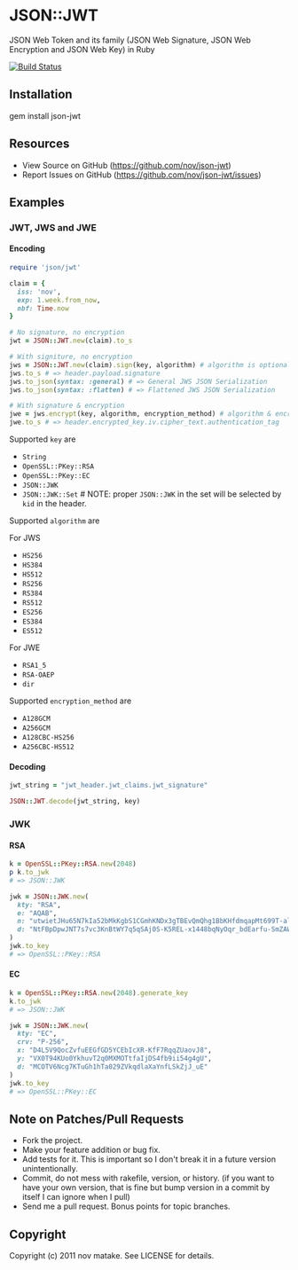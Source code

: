 # JSON::JWT

JSON Web Token and its family (JSON Web Signature, JSON Web Encryption and JSON Web Key) in Ruby

[![Build Status](https://secure.travis-ci.org/nov/json-jwt.png)](http://travis-ci.org/nov/json-jwt)

## Installation

  gem install json-jwt

## Resources

* View Source on GitHub (https://github.com/nov/json-jwt)
* Report Issues on GitHub (https://github.com/nov/json-jwt/issues)

## Examples

### JWT, JWS and JWE

#### Encoding

```ruby
require 'json/jwt'

claim = {
  iss: 'nov',
  exp: 1.week.from_now,
  nbf: Time.now
}

# No signature, no encryption
jwt = JSON::JWT.new(claim).to_s

# With signiture, no encryption
jws = JSON::JWT.new(claim).sign(key, algorithm) # algorithm is optional. default HS256
jws.to_s # => header.payload.signature
jws.to_json(syntax: :general) # => General JWS JSON Serialization
jws.to_json(syntax: :flatten) # => Flattened JWS JSON Serialization

# With signature & encryption
jwe = jws.encrypt(key, algorithm, encryption_method) # algorithm & encryption_method are optional. default RSA1_5 & A128CBC-HS256
jwe.to_s # => header.encrypted_key.iv.cipher_text.authentication_tag
```

Supported `key` are
* `String`
* `OpenSSL::PKey::RSA`
* `OpenSSL::PKey::EC`
* `JSON::JWK`
* `JSON::JWK::Set` # NOTE: proper `JSON::JWK` in the set will be selected by `kid` in the header.

Supported `algorithm` are

For JWS
* `HS256`
* `HS384`
* `HS512`
* `RS256`
* `RS384`
* `RS512`
* `ES256`
* `ES384`
* `ES512`

For JWE
* `RSA1_5`
* `RSA-OAEP`
* `dir`

Supported `encryption_method` are
* `A128GCM`
* `A256GCM`
* `A128CBC-HS256`
* `A256CBC-HS512`

#### Decoding

```ruby
jwt_string = "jwt_header.jwt_claims.jwt_signature"

JSON::JWT.decode(jwt_string, key)
```

### JWK

#### RSA

```ruby
k = OpenSSL::PKey::RSA.new(2048)
p k.to_jwk
# => JSON::JWK

jwk = JSON::JWK.new(
  kty: "RSA",
  e: "AQAB",
  n: "utwietJHu65N7kIa52bMkKgbS1CGmhKNDx3gTBEvQmQhg1BbKHfdmqapMt699T-aloeslYxeO9ItOhprnE0vG-pbDUE7Jg51gtK6kjpLFZOLNpRHJnRikyF6dav1IdJa4fSpOiEJiHk_DuFnAMI04_1H_NISn1TzEBflbyb6BSyIPkfO9433zR2-clvHdIXppq-N272vHA64Xp5hslzY91QodXo5--9iIblPVxzd9aH-aBMSkRbmlIKuz14tWhR-6RLNsWtqxWfKvgeoBLh5e9E5MrlNuRnaaLqHOMWrW1l9985eqmCD3PD4wjwINFKrU4L0fMBCHgCDAZLhbLfUJw",
  d: "NtFBpDpwJNT7s7vc3KnBtWY7q5qSAj0S-K5REL-x1448bqNyOqr_bdEarfu-SmZAWYyvyqeFNZNxBSyfCRlzioLz9y19xqpTOu_LH_7N7CR-oKJbRSK7kGIv5Llvjl6BnuwBgTYT799x6lGhwA05KvEw3zBZmjh3ne8Etdj_W-i2LDBDUimgmVrgXWY1KvWFgh2zpptIINX2Q8UxV121bdcBIbj008Cs64m2mMpaa3ggqqNoXnYb8HnJDnYx-WIbUMHJ2-hpZAsVFNet8ZVEMt4cTKaTHY23m9Ditj-7VfFzkoiH9Yj45ewJMpcssadnAPrBgKbjTFuTdJfP8IqMoQ"
)
jwk.to_key
# => OpenSSL::PKey::RSA
```

#### EC

```ruby
k = OpenSSL::PKey::RSA.new(2048).generate_key
k.to_jwk
# => JSON::JWK

jwk = JSON::JWK.new(
  kty: "EC",
  crv: "P-256",
  x: "D4L5V9QocZvfuEEGfGD5YCEbIcXR-KfF7RqqZUaovJ8",
  y: "VX0T94KUo0YkhuvT2q0MXMOTtfaIjDS4fb9ii54g4gU",
  d: "MCOTV6Ncg7KTuGh1hTa029ZVkqdlaXaYnfLSkZjJ_uE"
)
jwk.to_key
# => OpenSSL::PKey::EC
```

## Note on Patches/Pull Requests

* Fork the project.
* Make your feature addition or bug fix.
* Add tests for it. This is important so I don't break it in a
  future version unintentionally.
* Commit, do not mess with rakefile, version, or history.
  (if you want to have your own version, that is fine but bump version in a commit by itself I can ignore when I pull)
* Send me a pull request. Bonus points for topic branches.

## Copyright

Copyright (c) 2011 nov matake. See LICENSE for details.
